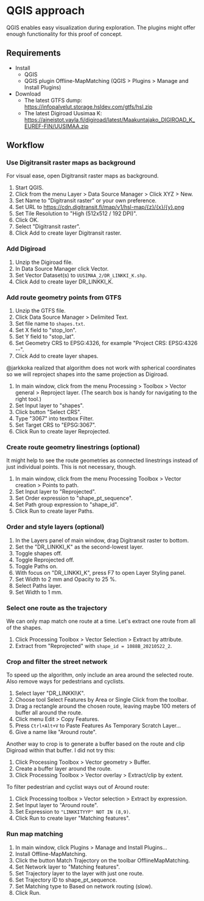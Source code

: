 # QGIS approach

QGIS enables easy visualization during exploration.
The plugins might offer enough functionality for this proof of concept.

## Requirements

- Install
  - QGIS
  - QGIS plugin Offline-MapMatching (QGIS > Plugins > Manage and Install Plugins)
- Download
  - The latest GTFS dump: <https://infopalvelut.storage.hsldev.com/gtfs/hsl.zip>
  - The latest Digiroad Uusimaa K: <https://aineistot.vayla.fi/digiroad/latest/Maakuntajako_DIGIROAD_K_EUREF-FIN/UUSIMAA.zip>

## Workflow

### Use Digitransit raster maps as background

For visual ease, open Digitransit raster maps as background.

1. Start QGIS.
1. Click from the menu Layer > Data Source Manager > Click XYZ > New.
1. Set Name to "Digitransit raster" or your own preference.
1. Set URL to <https://cdn.digitransit.fi/map/v1/hsl-map/{z}/{x}/{y}.png>
1. Set Tile Resolution to "High (512x512 / 192 DPI)".
1. Click OK.
1. Select "Digitransit raster".
1. Click Add to create layer Digitransit raster.

### Add Digiroad

1. Unzip the Digiroad file.
1. In Data Source Manager click Vector.
1. Set Vector Dataset(s) to `UUSIMAA_2/DR_LINKKI_K.shp`.
1. Click Add to create layer DR_LINKKI_K.

### Add route geometry points from GTFS

1. Unzip the GTFS file.
1. Click Data Source Manager > Delimited Text.
1. Set file name to `shapes.txt`.
1. Set X field to "stop_lon".
1. Set Y field to "stop_lat".
1. Set Geometry CRS to EPSG:4326, for example "Project CRS: EPSG:4326 --".
1. Click Add to create layer shapes.

@jarkkoka realized that algorithm does not work with spherical coordinates so we will reproject shapes into the same projection as Digiroad.

1. In main window, click from the menu Processing > Toolbox > Vector general > Reproject layer. (The search box is handy for navigating to the right tool.)
1. Set Input layer to "shapes".
1. Click button "Select CRS".
1. Type "3067" into textbox Filter.
1. Set Target CRS to "EPSG:3067".
1. Click Run to create layer Reprojected.

### Create route geometry linestrings (optional)

It might help to see the route geometries as connected linestrings instead of just individual points.
This is not necessary, though.

1. In main window, click from the menu Processing Toolbox > Vector creation > Points to path.
1. Set Input layer to "Reprojected".
1. Set Order expression to "shape_pt_sequence".
1. Set Path group expression to "shape_id".
1. Click Run to create layer Paths.

### Order and style layers (optional)

1. In the Layers panel of main window, drag Digitransit raster to bottom.
1. Set the "DR_LINKKI_K" as the second-lowest layer.
1. Toggle shapes off.
1. Toggle Reprojected off.
1. Toggle Paths on.
1. With focus on "DR_LINKKI_K", press F7 to open Layer Styling panel.
1. Set Width to 2 mm and Opacity to 25 %.
1. Select Paths layer.
1. Set Width to 1 mm.

### Select one route as the trajectory

We can only map match one route at a time.
Let's extract one route from all of the shapes.

1. Click Processing Toolbox > Vector Selection > Extract by attribute.
1. Extract from "Reprojected" with `shape_id = 1088B_20210522_2`.

### Crop and filter the street network

To speed up the algorithm, only include an area around the selected route.
Also remove ways for pedestrians and cyclists.

1. Select layer "DR_LINKKI\K".
1. Choose tool Select Features by Area or Single Click from the toolbar.
1. Drag a rectangle around the chosen route, leaving maybe 100 meters of buffer all around the route.
1. Click menu Edit > Copy Features.
1. Press `Ctrl+Alt+V` to Paste Features As Temporary Scratch Layer...
1. Give a name like "Around route".

Another way to crop is to generate a buffer based on the route and clip Digiroad within that buffer.
I did not try this:

1. Click Processing Toolbox > Vector geometry > Buffer.
1. Create a buffer layer around the route.
1. Click Processing Toolbox > Vector overlay > Extract/clip by extent.

To filter pedestrian and cyclist ways out of Around route:

1. Click Processing toolbox > Vector selection > Extract by expression.
1. Set Input layer to "Around route".
1. Set Expression to `"LINKKITYYP" NOT IN (8,9)`.
1. Click Run to create layer "Matching features".

### Run map matching

1. In main window, click Plugins > Manage and Install Plugins...
1. Install Offline-MapMatching.
1. Click the button Match Trajectory on the toolbar OfflineMapMatching.
1. Set Network layer to "Matching features".
1. Set Trajectory layer to the layer with just one route.
1. Set Trajectory ID to shape_pt_sequence.
1. Set Matching type to Based on network routing (slow).
1. Click Run.
